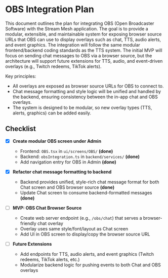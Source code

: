 # OBS Integration Plan

This document outlines the plan for integrating OBS (Open Broadcaster Software) with the Stream Mesh application. The goal is to provide a modular, extensible, and maintainable system for exposing browser source URLs that OBS can use to display overlays such as chat, TTS, audio alerts, and event graphics. The integration will follow the same modular frontend/backend coding standards as the TTS system. The initial MVP will focus on sending chat messages to OBS via a browser source, but the architecture will support future extensions for TTS, audio, and event-driven overlays (e.g., Twitch redeems, TikTok alerts).

Key principles:
- All overlays are exposed as browser source URLs for OBS to connect to.
- Chat message formatting and style logic will be unified and handled by the backend, ensuring consistency between the in-app chat and OBS overlays.
- The system is designed to be modular, so new overlay types (TTS, alerts, graphics) can be added easily.

## Checklist

- [x] **Create modular OBS screen under Admin**
  - Frontend: `OBS.tsx` in `ui/screens/OBS/` **(done)**
  - Backend: `obsIntegration.ts` in `backend/services/` **(done)**
  - Add navigation entry for OBS in Admin **(done)**

- [x] **Refactor chat message formatting to backend**
  - Backend provides unified, style-rich chat message format for both Chat screen and OBS browser source **(done)**
  - Update Chat screen to consume backend-formatted messages **(done)**

- [ ] **MVP: OBS Chat Browser Source**
  - Create web server endpoint (e.g., `/obs/chat`) that serves a browser-friendly chat overlay
  - Overlay uses same style/font/layout as Chat screen
  - Add UI in OBS screen to display/copy the browser source URL

- [ ] **Future Extensions**
  - Add endpoints for TTS, audio alerts, and event graphics (Twitch redeems, TikTok alerts, etc.)
  - Modularize backend logic for pushing events to both Chat and OBS overlays
